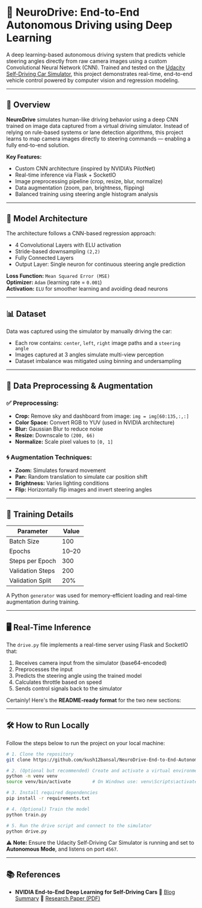 # 🧠 NeuroDrive: End-to-End Autonomous Driving using Deep Learning

A deep learning-based autonomous driving system that predicts vehicle steering angles directly from raw camera images using a custom Convolutional Neural Network (CNN). Trained and tested on the [Udacity Self-Driving Car Simulator](https://github.com/udacity/self-driving-car-sim), this project demonstrates real-time, end-to-end vehicle control powered by computer vision and regression modeling.

---

## 🚀 Overview

**NeuroDrive** simulates human-like driving behavior using a deep CNN trained on image data captured from a virtual driving simulator. Instead of relying on rule-based systems or lane detection algorithms, this project learns to map camera images directly to steering commands — enabling a fully end-to-end solution.

**Key Features:**
- Custom CNN architecture (inspired by NVIDIA’s PilotNet)
- Real-time inference via Flask + SocketIO
- Image preprocessing pipeline (crop, resize, blur, normalize)
- Data augmentation (zoom, pan, brightness, flipping)
- Balanced training using steering angle histogram analysis

---

## 🧠 Model Architecture

The architecture follows a CNN-based regression approach:

- 4 Convolutional Layers with ELU activation
- Stride-based downsampling `(2,2)`
- Fully Connected Layers
- Output Layer: Single neuron for continuous steering angle prediction

**Loss Function:** `Mean Squared Error (MSE)`  
**Optimizer:** `Adam` (learning rate = `0.001`)  
**Activation:** `ELU` for smoother learning and avoiding dead neurons

---

## 📊 Dataset

Data was captured using the simulator by manually driving the car:

- Each row contains: `center`, `left`, `right` image paths and a `steering angle`
- Images captured at 3 angles simulate multi-view perception
- Dataset imbalance was mitigated using binning and undersampling

---

## 🔄 Data Preprocessing & Augmentation

### ✅ Preprocessing:
- **Crop:** Remove sky and dashboard from image: `img = img[60:135,:,:]`
- **Color Space:** Convert RGB to YUV (used in NVIDIA architecture)
- **Blur:** Gaussian Blur to reduce noise
- **Resize:** Downscale to `(200, 66)`
- **Normalize:** Scale pixel values to `[0, 1]`

### 🌀 Augmentation Techniques:
- **Zoom:** Simulates forward movement
- **Pan:** Random translation to simulate car position shift
- **Brightness:** Varies lighting conditions
- **Flip:** Horizontally flip images and invert steering angles

---

## 🧮 Training Details

| Parameter          | Value        |
|--------------------|--------------|
| Batch Size         | 100          |
| Epochs             | 10–20        |
| Steps per Epoch    | 300          |
| Validation Steps   | 200          |
| Validation Split   | 20%          |

A Python `generator` was used for memory-efficient loading and real-time augmentation during training.

---

## 🖥️ Real-Time Inference

The `drive.py` file implements a real-time server using Flask and SocketIO that:
1. Receives camera input from the simulator (base64-encoded)
2. Preprocesses the input
3. Predicts the steering angle using the trained model
4. Calculates throttle based on speed
5. Sends control signals back to the simulator


Certainly! Here's the **README-ready format** for the two new sections:

---

## 🛠️ How to Run Locally

Follow the steps below to run the project on your local machine:

```bash
# 1. Clone the repository
git clone https://github.com/kush12bansal/NeuroDrive-End-to-End-Autonomous-Driving-using-Deep-Learning.git

# 2. (Optional but recommended) Create and activate a virtual environment
python -m venv venv
source venv/bin/activate        # On Windows use: venv\Scripts\activate

# 3. Install required dependencies
pip install -r requirements.txt

# 4. (Optional) Train the model
python train.py

# 5. Run the drive script and connect to the simulator
python drive.py
```

⚠️ **Note:** Ensure the Udacity Self-Driving Car Simulator is running and set to **Autonomous Mode**, and listens on port `4567`.

---

## 📚 References

* **NVIDIA End-to-End Deep Learning for Self-Driving Cars**
  🔗 [Blog Summary](https://developer.nvidia.com/blog/deep-learning-self-driving-cars/)
  📄 [Research Paper (PDF)](https://arxiv.org/pdf/1604.07316.pdf)
